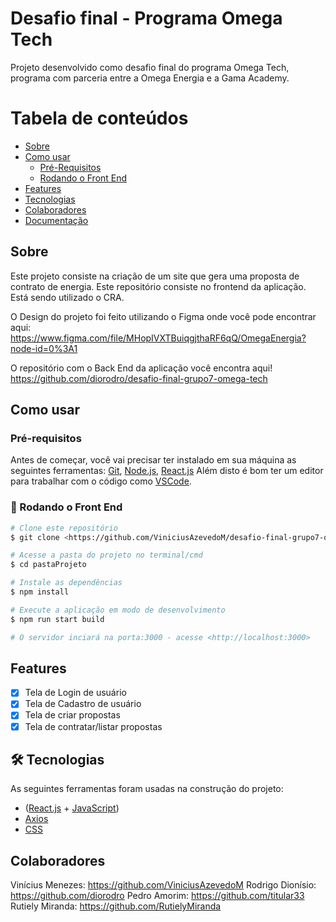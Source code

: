 
# Desafio final - Programa Omega Tech

Projeto desenvolvido como desafio final do programa Omega Tech, programa com parceria entre a Omega Energia e a Gama Academy.

Tabela de conteúdos
=================

   * [Sobre](#Sobre)
   * [Como usar](#como-usar)
      * [Pré-Requisitos](###pre-requisitos)
      * [Rodando o Front End](###Back-End)
   * [Features](#Features)
   * [Tecnologias](#tecnologias)
   * [Colaboradores](#colaboradores)
   * [Documentação](#Documentation)

## Sobre
   Este projeto consiste na criação de um site que gera uma proposta de contrato de energia. Este repositório consiste no frontend da aplicação. Está sendo utilizado o CRA. 

   O Design do projeto foi feito utilizando o Figma onde você pode encontrar aqui: https://www.figma.com/file/MHopIVXTBuiqgjthaRF6qQ/OmegaEnergia?node-id=0%3A1

   O repositório com o Back End da aplicação você encontra aqui! https://github.com/diorodro/desafio-final-grupo7-omega-tech

## Como usar

### Pré-requisitos

Antes de começar, você vai precisar ter instalado em sua máquina as seguintes ferramentas:
[Git](https://git-scm.com), [Node.js](https://nodejs.org/en/), [React.js](https://pt-br.reactjs.org/) 
Além disto é bom ter um editor para trabalhar com o código como [VSCode](https://code.visualstudio.com/).

### 🎲 Rodando o Front End

```bash
# Clone este repositório
$ git clone <https://github.com/ViniciusAzevedoM/desafio-final-grupo7-omega-tech-frontend.git>

# Acesse a pasta do projeto no terminal/cmd
$ cd pastaProjeto

# Instale as dependências
$ npm install

# Execute a aplicação em modo de desenvolvimento
$ npm run start build

# O servidor inciará na porta:3000 - acesse <http://localhost:3000>
```

## Features

- [x] Tela de Login de usuário
- [x] Tela de Cadastro de usuário
- [x] Tela de criar propostas
- [x] Tela de contratar/listar propostas

## 🛠 Tecnologias

As seguintes ferramentas foram usadas na construção do projeto:

- ([React.js](https://pt-br.reactjs.org/) + [JavaScript](https://developer.mozilla.org/pt-BR/docs/Web/JavaScript)) 
- [Axios](https://github.com/axios/axios)
- [CSS](https://developer.mozilla.org/pt-BR/docs/Web/CSS)


## Colaboradores

Vinícius Menezes: https://github.com/ViniciusAzevedoM
Rodrigo Dionísio: https://github.com/diorodro
Pedro Amorim: https://github.com/titular33
Rutiely Miranda: https://github.com/RutielyMiranda


  
